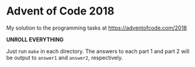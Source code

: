 # Advent of Code 2018

My solution to the programming tasks at https://adventofcode.com/2018

**UNROLL EVERYTHING**

Just run `make` in each directory.  The answers to each part 1 and part
2 will be output to `answer1` and `answer2`, respectively.
